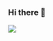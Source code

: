### Hi there 👋

<img src="https://img.shields.io/liberapay/patrons/MeshFoundation.svg?logo=liberapay">

